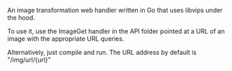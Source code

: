 An image transformation web handler written in Go that uses libvips under the hood.

To use it, use the ImageGet handler in the API folder pointed at a URL of an image with the appropriate URL queries.

Alternatively, just compile and run. The URL address by default is "/img/url/{url}"
